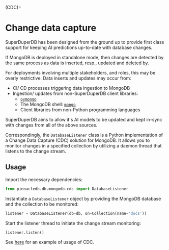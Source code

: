 (CDC)=
# Change data capture

SuperDuperDB has been designed from the ground up to provide first class
support for keeping AI predictions up-to-date with database changes.

If MongoDB is deployed in standalone mode, then changes are detected
by the same process as data is inserted, resp., updated and deleted by.

For deployments involving multiple stakeholders, and roles, this may be 
overly restrictive. Data inserts and updates may occur from:

- CI/ CD processes triggering data ingestion to MongoDB
- Ingestion/ updates from non-SuperDuperDB client libraries:
  - [`pymongo`](https://pymongo.readthedocs.io/en/stable/)
  - The MongoDB shell: [`mongo`](https://www.mongodb.com/docs/v4.4/mongo/)
  - Client libraries from non-Python programming languages

SuperDuperDB aims to allow it's AI models to be updated and kept in-sync with changes
from all of the above sources.

Correspondingly, the `DatabaseListener` class is a Python implementation of a Change Data Capture (CDC) solution for MongoDB. It allows you to monitor changes in a specified collection by utilizing a daemon thread that listens to the change stream.

## Usage

Import the necessary dependencies:

```python
from pinnacledb.db.mongodb.cdc import DatabaseListener
```

Instantiate a `DatabaseListener` object by providing the MongoDB database and the collection to be monitored:

```python
listener = DatabaseListener(db=db, on=Collection(name='docs'))
```

Start the listener thread to initiate the change stream monitoring:
```python
listener.listen()
```

See [here](/how_to/mongo_cdc.html) for an example of usage of CDC.
